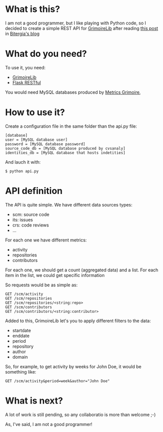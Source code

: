 # What is this?

I am not a good programmer, but I like playing with Python code, so I decided
to create a simple REST API for [GrimoireLib](https://github.com/VizGrimoire/GrimoireLib)
after reading [this post](http://blog.bitergia.com/2015/02/25/data-data-data-about-your-favourite-community/) in 
[Bitergia's blog](http://blog.bitergia.com)

# What do you need?

To use it, you need:
* [GrimoireLib](https://github.com/VizGrimoire/GrimoireLib)
* [Flask RESTful](https://flask-restful.readthedocs.org)

You would need MySQL databases produced by [Metrics Grimoire](http://metricsgrimoire.github.io/),

# How to use it?

Create a configuration file in the same folder than the api.py file:

```
[database]
user = [MySQL database user]
password = [MySQL database password]
source_code_db = [MySQL database produced by cvsanaly]
identities_db = [MySQL database that hosts indetities]
```

And lauch it with:

```
$ python api.py
```

# API definition

The API is quite simple. We have different data sources types:
* scm: source code
* its: issues
* crs: code reviews
* ...

For each one we have different metrics:
* activity
* repositories
* contributors

For each one, we should get a count (aggregated data) and a list.
For each item in the list, we could get specific information

So requests would be as simple as:

```
GET /scm/activity
GET /scm/repositories
GET /scm/repositories/<string:repo>
GET /scm/contributors
GET /scm/contributors/<string:contributor>
```

Added to this, GrimoireLib let's you to apply different filters to the data:
* startdate
* enddate
* period
* repository
* author
* domain

So, for example, to get activity by weeks for John Doe, it would be something like:

```
GET /scm/activity&period=week&author="John Doe"
```

# What is next?

A lot of work is still pending, so any collaboratio is more than welcome ;-)

As, I've said, I am not a good programmer!
